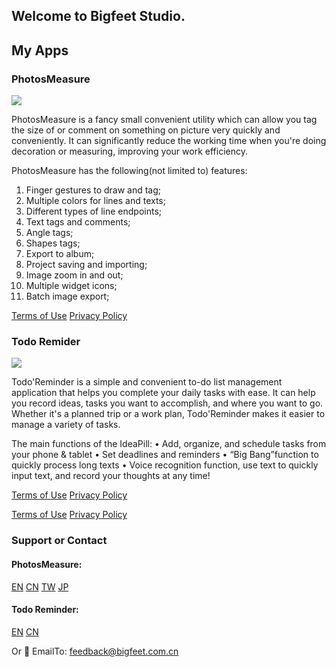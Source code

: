 ## Welcome to Bigfeet Studio.

## My Apps

### PhotosMeasure
![](/assets/images/electrocat.png)

PhotosMeasure is a fancy small convenient utility which can allow you tag the size of or comment on something on picture very quickly and conveniently.
It can significantly reduce the working time when you're doing decoration or measuring, improving your work efficiency.

PhotosMeasure has the following(not limited to) features:
1) Finger gestures to draw and tag;
2) Multiple colors for lines and texts;
3) Different types of line endpoints;
4) Text tags and comments;
5) Angle tags;
6) Shapes tags;
7) Export to album;
8) Project saving and importing;
9) Image zoom in and out;
10) Multiple widget icons;
11) Batch image export;

[Terms of Use](https://bigfeetstudio.cn/app/updates/tou.html)
[Privacy Policy](https://bigfeetstudio.cn/app/updates/photosmeasure/privacy_policy_en.html)

### Todo Remider
![](/assets/images/electrocat.png)

Todo'Reminder is a simple and convenient to-do list management application that helps you complete your daily tasks with ease. It can help you record ideas, tasks you want to accomplish, and where you want to go. Whether it's a planned trip or a work plan, Todo'Reminder makes it easier to manage a variety of tasks.

The main functions of the IdeaPill:
• Add, organize, and schedule tasks from your phone & tablet
• Set deadlines and reminders
• “Big Bang”function to quickly process long texts
• Voice recognition function, use text to quickly input text, and record your thoughts at any time!

[Terms of Use](https://bigfeetstudio.cn/app/updates/tou.html)
[Privacy Policy](https://bigfeetstudio.cn/app/updates/ideapill/privacy_policy_en.html)


[Terms of Use](https://bigfeetstudio.cn/app/updates/tou.html)
[Privacy Policy](https://bigfeetstudio.cn/app/updates/photosmeasure/privacy_policy_en.html)

### Support or Contact
#### PhotosMeasure:
[EN](http://cn.mikecrm.com/USLHlbR)
[CN](http://cn.mikecrm.com/vdjPIFd)
[TW](http://cn.mikecrm.com/e5qvT9g)
[JP](http://bigfeet-photomeasure.mikecrm.com/Vq4rb2d)

#### Todo Reminder:
[EN](http://bigfeet-photomeasure.mikecrm.com/TRpguWe)
[CN](http://bigfeet-photomeasure.mikecrm.com/DyetKB8)

Or :email:	EmailTo: feedback@bigfeet.com.cn
